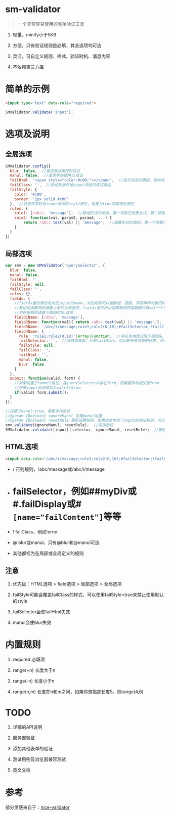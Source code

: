 # sm-validator
>一个非常容易使用的表单验证工具

1. 轻量，minify小于5KB

2. 方便，只有验证规则是必填，其余选项均可选

3. 灵活，可自定义规则、样式、验证时机、消息内容

4. 不依赖第三方库

# 简单的示例
``` html
<input type="text" data-rule="required">
```
``` javascript
SMValidator.validate('input');
```

# 选项及说明
## 全局选项
``` javascript
SMValidator.config({
  blur: false,  //是否焦点离开时验证
  manul: false,  //是否手动使用js验证
  failHtml: '<span style="color:#c00;"></span>',  //显示消息的模板，自动添加到input的后面
  failClass: '',  //验证失败时给input添加的样式类名
  failStyle: {
    color: '#c00',
    border: '1px solid #c00'
  },  //验证失败时给input添加的style属性，设置为true则禁用此属性
  rules: {
    rule1: [/abc/, 'message'],  //数组形式的规则，第一项是正则表达式，第二项是验证失败时显示的消息
    rule2: function(val, param2, param3, ...) {
        return /abc/.test(val) || 'message';  //函数形式的规则，第一个参数为input的值，其他参数可选
    }
  }
})
```

## 局部选项
``` javascript
var smv = new SMValidator('querySelector', {
  blur: false,
  manul: false,
  failHtml: '',
  failStyle: null,
  failClass: '',
  rules: {},
  fields: {
    //fields里的属性名对应input的name，对应规则可以是数组、函数、字符串和对象四种类型
    //数组和函数规则请看上面的全局选项，fields里的所以函数规则的函数都只有val一个参数
    //字符串规则请看下面的HTML选项
    field1Name: [/abc/, 'message'],
    field2Name: function(val){ return /abc/.test(val) || 'message';},
    field3Name: '/abc/i/message;rule1;rule2(0,10);#failSelector;!failClass;@blur;@manul',
    field4Name: {
      rule: 'rule1;rule2(0,10)'|Array|Function,  //字符串类型仅限于规则名，不支持/#!@修饰符
      failSelector: '',  //消息选择器，代替failHtml，可以是任意位置的标签，但只能显示预设的消息，不能显示规则返回的消息
      failStyle: null,
      failClass: '',
      failHtml: '',
      manul: false,
      blur: false
    }
  },
  submit: function(valid, form) {
    //如果设置了commit属性，且querySelector中存在form，则需要手动提交该form
    //所有input验证成功后valid为true
    if(valid) form.submit();
  }
});

//设置了manul:true，需要手动验证
//@param {Boolean} ignoreManul 忽略manul设置
//@param {Boolean} resetRule 重新设置规则，如果动态修改了input的验证规则，可以使用此方法更新规则
smv.validate(ignoreManul, resetRule);  //实例验证
SMValidator.validate([input]｜selector, ignoreManul, resetRule);  //静态验证，可传入input数组或选择器描述符
```

## HTML选项
``` html
<input data-rule="/abc/i/message;rule1;rule2(0,10);#failSelector;!failClass;@blur;@manul">
```
- / 正则规则，/abc/message或/abc/i/message

- # failSelector，例如##myDiv或#.failDisplay或#`[name="failContent"]`等等

- ! failClass，例如!error

- @ blur或manul，只有@blur和@manul可选

- 其他都视为在局部或全局定义的规则

## 注意
1. 优先级：HTML选项 > field选项 > 局部选项 > 全局选项

2. failStyle可能会覆盖failClass的样式，可以使用failStyle=true来禁止使用默认的style

3. failSelector会使failHtml失效

4. manul会使blur失效

# 内置规则
1. required 必填项

2. range(+n) 长度大于n

3. range(-n) 长度小于n

4. range(n,m) 长度在n和m之间，如果你想指定长度5，则range(4,6)

# TODO
1. 详细的API说明

2. 服务器验证

3. 添加其他表单的验证

4. 测试用例及浏览器兼容测试

5. 英文文档

# 参考
部分灵感来自于：[nice-validator](https://github.com/niceue/nice-validator)